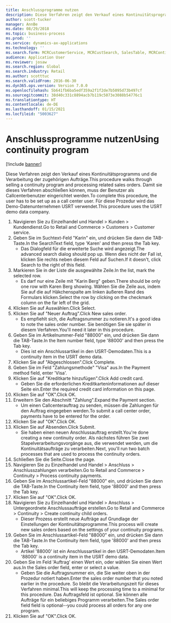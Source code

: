 ```yaml
---
title: Anschlussprogramme nutzen
description: Diese Verfahren zeigt den Verkauf eines Kontinuitätsprogramms und die Verarbeitung der zugehörigen Aufträge.
author: scott-tucker
manager: AnnBe
ms.date: 08/29/2018
ms.topic: business-process
ms.prod: ''
ms.service: dynamics-ax-applications
ms.technology: ''
ms.search.form: MCRCustomerService, MCRCustSearch, SalesTable, MCRContinuityCustInfo, MCRCustPaymLookup, CreditCardTokenization, CreditCardLookup, MCRSalesOrderRecap
audience: Application User
ms.reviewer: josaw
ms.search.region: Global
ms.search.industry: Retail
ms.author: scotttuc
ms.search.validFrom: 2016-06-30
ms.dyn365.ops.version: Version 7.0.0
ms.openlocfilehash: 5b641fb6ba5edf359a2f1f2de7b5095d73b497cf
ms.sourcegitcommit: 38d40c331c8894acb7b119c5073e3088b54776c1
ms.translationtype: HT
ms.contentlocale: de-DE
ms.lasthandoff: 01/15/2021
ms.locfileid: "5003627"
---
```

# <a name="using-continuity-program"></a><span data-ttu-id="39092-103">Anschlussprogramme nutzen</span><span class="sxs-lookup"><span data-stu-id="39092-103">Using continuity program</span></span>

[!include [banner](../includes/banner.md)]

<span data-ttu-id="39092-104">Diese Verfahren zeigt den Verkauf eines Kontinuitätsprogramms und die Verarbeitung der zugehörigen Aufträge.</span><span class="sxs-lookup"><span data-stu-id="39092-104">This procedure walks through selling a continuity program and processing related sales orders.</span></span> <span data-ttu-id="39092-105">Damit sie dieses Verfahren abschließen können, muss der Benutzer als Callcenterbenutzer eingerichtet werden.</span><span class="sxs-lookup"><span data-stu-id="39092-105">To complete this procedure, the user has to be set up as a call center user.</span></span> <span data-ttu-id="39092-106">Für diese Prozedur wird das Demo-Datenunternehmen USRT verwendet.</span><span class="sxs-lookup"><span data-stu-id="39092-106">This procedure uses the USRT demo data company.</span></span>

1. <span data-ttu-id="39092-107">Navigieren Sie zu Einzelhandel und Handel > Kunden > Kundendienst.</span><span class="sxs-lookup"><span data-stu-id="39092-107">Go to Retail and Commerce > Customers > Customer service.</span></span>
2. <span data-ttu-id="39092-108">Geben Sie im Suchtext-Feld "Karin" ein, und drücken Sie dann die TAB-Taste.</span><span class="sxs-lookup"><span data-stu-id="39092-108">In the SearchText field, type 'Karen' and then press the Tab key.</span></span>
    * <span data-ttu-id="39092-109">Das Dialogfeld für die erweiterte Suche wird angezeigt.</span><span class="sxs-lookup"><span data-stu-id="39092-109">The advanced search dialog should pop up.</span></span> <span data-ttu-id="39092-110">Wenn dies nicht der Fall ist, klicken Sie rechts neben diesem Feld auf Suchen.</span><span class="sxs-lookup"><span data-stu-id="39092-110">If it doesn't, click Search to the right of this field.</span></span>  
3. <span data-ttu-id="39092-111">Markieren Sie in der Liste die ausgewählte Zeile.</span><span class="sxs-lookup"><span data-stu-id="39092-111">In the list, mark the selected row.</span></span>
    * <span data-ttu-id="39092-112">Es darf nur eine Zeile mit "Karin Berg" geben.</span><span class="sxs-lookup"><span data-stu-id="39092-112">There should be only one row with Karen Berg showing.</span></span> <span data-ttu-id="39092-113">Wählen Sie die Zeile aus, indem Sie auf die auf Häkchenspalte am linken äußeren Rand des Formulars klicken.</span><span class="sxs-lookup"><span data-stu-id="39092-113">Select the row by clicking on the checkmark column on the far left of the grid.</span></span>  
4. <span data-ttu-id="39092-114">Klicken Sie auf Auswählen.</span><span class="sxs-lookup"><span data-stu-id="39092-114">Click Select.</span></span>
5. <span data-ttu-id="39092-115">Klicken Sie auf "Neuer Auftrag".</span><span class="sxs-lookup"><span data-stu-id="39092-115">Click New sales order.</span></span>
    * <span data-ttu-id="39092-116">Es empfiehlt sich, die Auftragsnummer zu notieren.</span><span class="sxs-lookup"><span data-stu-id="39092-116">It's a good idea to note the sales order number.</span></span> <span data-ttu-id="39092-117">Sie benötigen Sie sie später in diesem Verfahren.</span><span class="sxs-lookup"><span data-stu-id="39092-117">You'll need it later in this procedure.</span></span>  
6. <span data-ttu-id="39092-118">Geben Sie im Artikelnummer-Feld "88000" ein, und drücken Sie dann die TAB-Taste.</span><span class="sxs-lookup"><span data-stu-id="39092-118">In the Item number field, type '88000' and then press the Tab key.</span></span>
    * <span data-ttu-id="39092-119">Dies ist ein Anschlussartikel in den USRT-Demodaten.</span><span class="sxs-lookup"><span data-stu-id="39092-119">This is a continuity item in the USRT demo data.</span></span>  
7. <span data-ttu-id="39092-120">Klicken Sie auf "Abgeschlossen".</span><span class="sxs-lookup"><span data-stu-id="39092-120">Click Complete.</span></span>
8. <span data-ttu-id="39092-121">Geben Sie im Feld "Zahlungsmethode" "Visa" aus.</span><span class="sxs-lookup"><span data-stu-id="39092-121">In the Payment method field, enter 'Visa'.</span></span>
9. <span data-ttu-id="39092-122">Klicken Sie auf "Kreditkarte hinzufügen".</span><span class="sxs-lookup"><span data-stu-id="39092-122">Click Add credit card.</span></span>
    * <span data-ttu-id="39092-123">Geben Sie die erforderlichen Kreditkarteninformationen auf dieser Seite ein.</span><span class="sxs-lookup"><span data-stu-id="39092-123">Enter the required credit card information on this page.</span></span>  
10. <span data-ttu-id="39092-124">Klicken Sie auf "OK".</span><span class="sxs-lookup"><span data-stu-id="39092-124">Click OK.</span></span>
11. <span data-ttu-id="39092-125">Erweitern Sie den Abschnitt "Zahlung".</span><span class="sxs-lookup"><span data-stu-id="39092-125">Expand the Payment section.</span></span>
    * <span data-ttu-id="39092-126">Um einen Callcenterauftrag zu senden, müssen die Zahlungen für den Auftrag eingegeben werden.</span><span class="sxs-lookup"><span data-stu-id="39092-126">To submit a call center order, payments have to be entered for the order.</span></span>  
12. <span data-ttu-id="39092-127">Klicken Sie auf "OK".</span><span class="sxs-lookup"><span data-stu-id="39092-127">Click OK.</span></span>
13. <span data-ttu-id="39092-128">Klicken Sie auf Absenden.</span><span class="sxs-lookup"><span data-stu-id="39092-128">Click Submit.</span></span>
    * <span data-ttu-id="39092-129">Sie haben einen neuen Anschlussauftrag erstellt.</span><span class="sxs-lookup"><span data-stu-id="39092-129">You're done creating a new continuity order.</span></span> <span data-ttu-id="39092-130">Als nächstes führen Sie zwei Stapelverarbeitungsvorgänge aus, die verwendet werden, um die Kontinuitätsaufträge zu verarbeiten.</span><span class="sxs-lookup"><span data-stu-id="39092-130">Next, you'll run two batch processes that are used to process the continuity orders.</span></span>  
14. <span data-ttu-id="39092-131">Schließen Sie die Seite.</span><span class="sxs-lookup"><span data-stu-id="39092-131">Close the page.</span></span>
15. <span data-ttu-id="39092-132">Navigieren Sie zu Einzelhandel und Handel > Anschluss > Anschlusszahlungen verarbeiten.</span><span class="sxs-lookup"><span data-stu-id="39092-132">Go to Retail and Commerce > Continuity > Process continuity payments.</span></span>
16. <span data-ttu-id="39092-133">Geben Sie im Anschlussartikel-Feld "88000" ein, und drücken Sie dann die TAB-Taste.</span><span class="sxs-lookup"><span data-stu-id="39092-133">In the Continuity item field, type '88000' and then press the Tab key.</span></span>
17. <span data-ttu-id="39092-134">Klicken Sie auf "OK".</span><span class="sxs-lookup"><span data-stu-id="39092-134">Click OK.</span></span>
18. <span data-ttu-id="39092-135">Navigieren Sie zu Einzelhandel und Handel > Anschluss > Untergeordnete Anschlussaufträge erstellen.</span><span class="sxs-lookup"><span data-stu-id="39092-135">Go to Retail and Commerce > Continuity > Create continuity child orders.</span></span>
    * <span data-ttu-id="39092-136">Dieser Prozess erstellt neue Aufträge auf Grundlage der Einstellungen der Kontinuitätsprogramme.</span><span class="sxs-lookup"><span data-stu-id="39092-136">This process will create new sales orders based on the settings of your continuity programs.</span></span>  
19. <span data-ttu-id="39092-137">Geben Sie im Anschlussartikel-Feld "88000" ein, und drücken Sie dann die TAB-Taste.</span><span class="sxs-lookup"><span data-stu-id="39092-137">In the Continuity item field, type '88000' and then press the Tab key.</span></span>
    * <span data-ttu-id="39092-138">Artikel '88000' ist ein Anschlussartikel in den USRT-Demodaten.</span><span class="sxs-lookup"><span data-stu-id="39092-138">Item '88000' is a continuity item in the USRT demo data.</span></span>  
20. <span data-ttu-id="39092-139">Geben Sie im Feld 'Auftrag' einen Wert ein, oder wählen Sie einen Wert aus.</span><span class="sxs-lookup"><span data-stu-id="39092-139">In the Sales order field, enter or select a value.</span></span>
    * <span data-ttu-id="39092-140">Geben Sie die Auftragsnummer ein, die Sie weiter oben in der Prozedur notiert haben.</span><span class="sxs-lookup"><span data-stu-id="39092-140">Enter the sales order number that you noted earlier in the procedure.</span></span> <span data-ttu-id="39092-141">So bleibt die Verarbeitungszeit für dieses Verfahren minimal.</span><span class="sxs-lookup"><span data-stu-id="39092-141">This will keep the processing time to a minimal for this procedure.</span></span> <span data-ttu-id="39092-142">Das Auftragsfeld ist optional. Sie können alle Aufträge für ein beliebiges Programm verarbeiten.</span><span class="sxs-lookup"><span data-stu-id="39092-142">The Sales order field field is optional--you could process all orders for any one program.</span></span>  
21. <span data-ttu-id="39092-143">Klicken Sie auf "OK".</span><span class="sxs-lookup"><span data-stu-id="39092-143">Click OK.</span></span>

